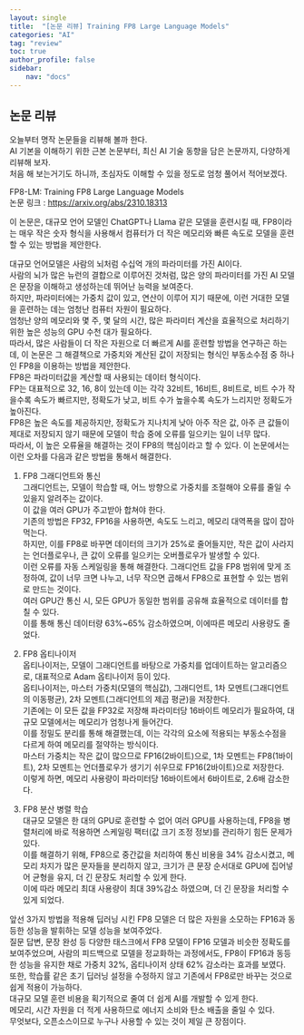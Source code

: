 ```yaml
---
layout: single
title:  "[논문 리뷰] Training FP8 Large Language Models"
categories: "AI"
tag: "review"
toc: true
author_profile: false
sidebar:
    nav: "docs"
---
```


## 논문 리뷰
오늘부터 명작 논문들을 리뷰해 볼까 한다.  
AI 기본을 이해하기 위한 근본 논문부터, 최신 AI 기술 동향을 담은 논문까지, 다양하게 리뷰해 보자.  
처음 해 보는거기도 하니까, 초심자도 이해할 수 있을 정도로 엄청 풀어서 적어보겠다.  

FP8-LM: Training FP8 Large Language Models  
논문 링크 : https://arxiv.org/abs/2310.18313  

이 논문은, 대규모 언어 모델인 ChatGPT나 Llama 같은 모델을 훈련시킬 때, FP8이라는 매우 작은 숫자 형식을 사용해서 컴퓨터가 더 작은 메모리와 빠른 속도로 모델을 훈련할 수 있는 방법을 제안한다.  


대규모 언어모델은 사람의 뇌처럼 수십억 개의 파라미터를 가진 AI이다.  
사람의 뇌가 많은 뉴런의 결합으로 이루어진 것처럼, 많은 양의 파라미터를 가진 AI 모델은 문장을 이해하고 생성하는데 뛰어난 능력을 보여준다.  
하지만, 파라미터에는 가중치 값이 있고, 연산이 이루어 지기 때문에, 이런 거대한 모델을 훈련하는 데는 엄청난 컴퓨터 자원이 필요하다.  
엄청난 양의 메모리와 몇 주, 몇 달의 시간, 많은 파라미터 계산을 효율적으로 처리하기 위한 높은 성능의 GPU 수천 대가 필요하다.  
따라서, 많은 사람들이 더 작은 자원으로 더 빠르게 AI를 훈련할 방법을 연구하곤 하는데, 이 논문은 그 해결책으로 가중치와 계산된 값이 저장되는 형식인 부동소수점 중 하나인 FP8을 이용하는 방법을 제안한다.  
FP8은 파라미터값을 계산할 때 사용되는 데이터 형식이다.  
FP는 대표적으로 32, 16, 8이 있는데 이는 각각 32비트, 16비트, 8비트로, 비트 수가 작을수록 속도가 빠르지만, 정확도가 낮고, 비트 수가 높을수록 속도가 느리지만 정확도가 높아진다.  
FP8은 높은 속도를 제공하지만, 정확도가 지나치게 낮아 아주 작은 값, 아주 큰 값들이 제대로 저장되지 않기 때문에 모델이 학습 중에 오류를 일으키는 일이 너무 많다.  
따라서, 이 높은 오류율을 해결하는 것이 FP8의 핵심이라고 할 수 있다.  이 논문에서는 이런 오차를 다음과 같은 방법을 통해서 해결한다.  


1. FP8 그래디언트와 통신  
그래디언트는, 모델이 학습할 때, 어느 방향으로 가중치를 조절해야 오류를 줄일 수 있을지 알려주는 값이다.  
이 값을 여러 GPU가 주고받아 합쳐야 한다.  
기존의 방법은 FP32, FP16을 사용하면, 속도도 느리고, 메모리 대역폭을 많이 잡아먹는다.  
하지만, 이를 FP8로 바꾸면 데이터의 크기가 25%로 줄어들지만, 작은 값이 사라지는 언더플로우나, 큰 값이 오류를 일으키는 오버플로우가 발생할 수 있다.  
이런 오류를 자동 스케일링을 통해 해결한다. 그래디언트 값을 FP8 범위에 맞게 조정하여, 값이 너무 크면 나누고, 너무 작으면 곱해서 FP8으로 표현할 수 있는 범위로 만드는 것이다.  
여러 GPU간 통신 시, 모든 GPU가 동일한 범위를 공유해 효율적으로 데이터를 합칠 수 있다.  
이를 통해 통신 데이터량 63%~65% 감소하였으며, 이에따른 메모리 사용량도 줄었다.  


2. FP8 옵티나이저  
옵티나이저는, 모델이 그래디언트를 바탕으로 가중치를 업데이트하는 알고리즘으로, 대표적으로 Adam 옵티나이저 등이 있다.  
옵티나이저는, 마스터 가중치(모델의 핵심값), 그래디언트, 1차 모멘트(그래디언트의 이동평균), 2차 모멘트(그래디언트의 제곱 평균)을 저장한다.  
기존에는 이 모든 값을 FP32로 저장해 파라미터당 16바이트 메모리가 필요하여, 대규모 모델에서는 메모리가 엄청나게 들어간다.  
이를 정밀도 분리를 통해 해결했는데, 이는 각각의 요소에 적용되는 부동소수점을 다르게 하여 메모리를 절약하는 방식이다.  
마스터 가중치는 작은 값이 많으므로 FP16(2바이트)으로, 1차 모멘트는 FP8(1바이트), 2차 모멘트는 언더플로우가 생기기 쉬우므로 FP16(2바이트)으로 저장한다.  
이렇게 하면, 메모리 사용량이 파라미터당 16바이트에서 6바이트로, 2.6배 감소한다.  

3. FP8 분산 병렬 학습  
대규모 모델은 한 대의 GPU로 훈련할 수 없어 여러 GPU를 사용하는데, FP8을 병렬처리에 바로 적용하면 스케일링 팩터(값 크기 조정 정보)를 관리하기 힘든 문제가 있다.  
이를 해결하기 위해, FP8으로 중간값을 처리하여 통신 비용을 34% 감소시켰고, 메모리 차지가 많은 문자들을 분리하지 않고, 크기가 큰 문장 순서대로 GPU에 집어넣어 균형을 유지, 더 긴 문장도 처리할 수 있게 한다.  
이에 따라 메모리 최대 사용량이 최대 39%감소 하였으며, 더 긴 문장을 처리할 수 있게 되었다.  


앞선 3가지 방법을 적용해 딥러닝 시킨 FP8 모델은 더 많은 자원을 소모하는 FP16과 동등한 성능을 발휘하는 모델 성능을 보여주었다.  
질문 답변, 문장 완성 등 다양한 태스크에서 FP8 모델이 FP16 모델과 비슷한 정확도를 보여주었으며, 사람의 피드백으로 모델을 정교화하는 과정에서도, FP8이 FP16과 동등한 성능을 유지한 채로 가중치 32%, 옵티나이저 상태 62% 감소라는 효과를 보였다.  
또한, 학습률 같은 초기 딥러닝 설정을 수정하지 않고 기존에서 FP8로만 바꾸는 것으로 쉽게 적용이 가능하다.  
대규모 모델 훈련 비용을 획기적으로 줄여 더 쉽게 AI를 개발할 수 있게 한다.  
메모리, 시간 자원을 더 적게 사용하므로 에너지 소비와 탄소 배출을 줄일 수 있다.  
무엇보다, 오픈소스이므로 누구나 사용할 수 있는 것이 제일 큰 장점이다.  